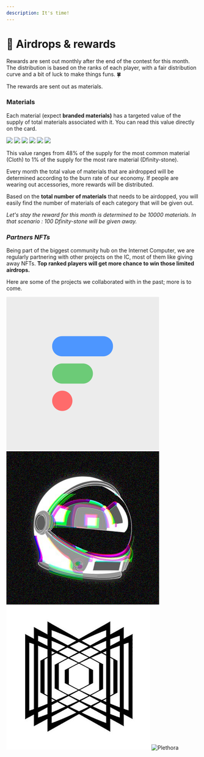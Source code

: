 ```yaml
---
description: It's time!
---
```


# 🎁 Airdrops & rewards

Rewards are sent out monthly after the end of the contest for this month. The distribution is based on the ranks of each player, with a fair distribution curve and a bit of luck to make things funs. 🍀

The rewards are sent out as materials.&#x20;

### **Materials**

Each material (expect **branded materials)** has a targeted value of the supply of total materials associated with it. You can read this value directly on the card.

![](<../.gitbook/assets/Capture d’écran 2022-06-09 à 06.03.11.png>) ![](<../.gitbook/assets/Capture d’écran 2022-06-09 à 06.03.20.png>) ![](<../.gitbook/assets/Capture d’écran 2022-06-09 à 06.03.30 (1).png>) ![](<../.gitbook/assets/Capture d’écran 2022-06-09 à 06.03.40.png>) ![](<../.gitbook/assets/Capture d’écran 2022-06-09 à 06.03.53.png>) ![](<../.gitbook/assets/Capture d’écran 2022-06-09 à 06.04.07 (1).png>)

This value ranges from 48% of the supply for the most common material (Cloth) to 1% of the supply for the most rare material (Dfinity-stone).

Every month the total value of materials that are airdropped will be determined according to the burn rate of our economy. If people are wearing out accessories, more rewards will be distributed.

Based on the **total number of materials** that needs to be airdopped, you will easily find the number of materials of each category that will be given out.&#x20;

_Let's stay the reward for this month is determined to be 10000 materials. In that scenario : 100 Dfinity-stone will be given away._ &#x20;

### _Partners NFTs_

Being part of the biggest community hub on the Internet Computer, we are regularly partnering with other projects on the IC, most of them like giving away NFTs. **Top ranked players will get more chance to win those limited airdrops.**&#x20;

Here are some of the projects we collaborated with in the past; more is to come.

![Finterest](../.gitbook/assets/finterest.png) ![Internet Astronaut](<../.gitbook/assets/ia (2).png>) ![Impossible things](<../.gitbook/assets/impossible (2).jpeg>) ![Plethora](<../.gitbook/assets/PXa4IWA0\_400x400 (1).jpeg>)

